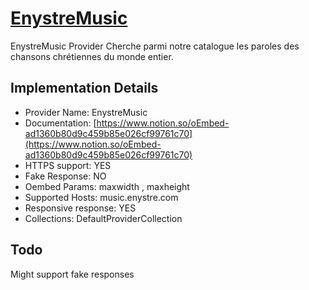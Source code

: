 # [EnystreMusic](https://music.enystre.com)

EnystreMusic Provider
Cherche parmi notre catalogue les paroles des
chansons chrétiennes du monde entier.

## Implementation Details

- Provider
Name: EnystreMusic
- Documentation: [https://www.notion.so/oEmbed-ad1360b80d9c459b85e026cf99761c70](https://www.notion.so/oEmbed-ad1360b80d9c459b85e026cf99761c70)
- HTTPS support: YES
- Fake Response: NO
- Oembed Params: maxwidth , maxheight
- Supported Hosts: music.enystre.com
- Responsive response: YES
- Collections: DefaultProviderCollection

## Todo

Might support fake responses
